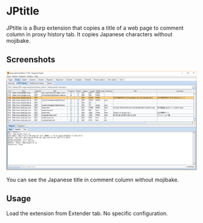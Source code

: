 # JPtitle
JPtitle is a Burp extension that copies a title of a web page to comment column in proxy history tab. It copies Japanese characters without mojibake.

## Screenshots

![screenshots](https://raw.githubusercontent.com/tosebro/JPtitle/master/screenshots/JPtitle-01.png)

You can see the Japanese title in comment column without mojibake. 

## Usage

Load the extension from Extender tab.
No specific configuration.

